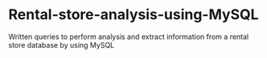 # Rental-store-analysis-using-MySQL
Written queries to perform analysis and extract information from a rental store database by using MySQL
